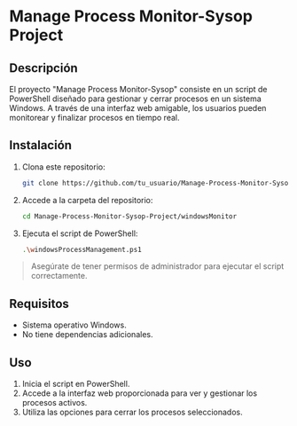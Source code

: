 # Manage Process Monitor-Sysop Project

## Descripción

El proyecto "Manage Process Monitor-Sysop" consiste en un script de PowerShell diseñado para gestionar y cerrar procesos en un sistema Windows. A través de una interfaz web amigable, los usuarios pueden monitorear y finalizar procesos en tiempo real.

## Instalación

1. Clona este repositorio:
   ```bash
   git clone https://github.com/tu_usuario/Manage-Process-Monitor-Sysop-Project.git
   ```

2. Accede a la carpeta del repositorio:
   ```bash
   cd Manage-Process-Monitor-Sysop-Project/windowsMonitor
   ```

3. Ejecuta el script de PowerShell:
   ```bash
   .\windowsProcessManagement.ps1
   ```

> Asegúrate de tener permisos de administrador para ejecutar el script correctamente.

## Requisitos

- Sistema operativo Windows.
- No tiene dependencias adicionales.

## Uso

1. Inicia el script en PowerShell.
2. Accede a la interfaz web proporcionada para ver y gestionar los procesos activos.
3. Utiliza las opciones para cerrar los procesos seleccionados.
